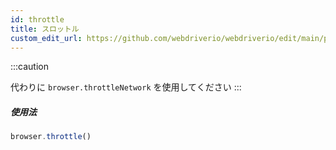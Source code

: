 ```yaml
---
id: throttle
title: スロットル
custom_edit_url: https://github.com/webdriverio/webdriverio/edit/main/packages/webdriverio/src/commands/browser/throttle.ts
---
```


:::caution

代わりに `browser.throttleNetwork` を使用してください
:::

##### 使用法

```js
browser.throttle()
```